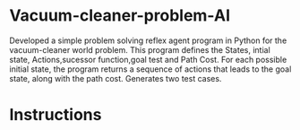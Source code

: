 # Vacuum-cleaner-problem-AI
Developed a simple problem solving reflex agent program in Python for the vacuum-cleaner world problem. This program defines the States, intial state, Actions,sucessor function,goal test and Path Cost. For each possible initial state, the program returns a sequence of actions that leads to the goal state, along with the path cost. Generates two test cases.
<br>
<h1>Instructions</h1>
